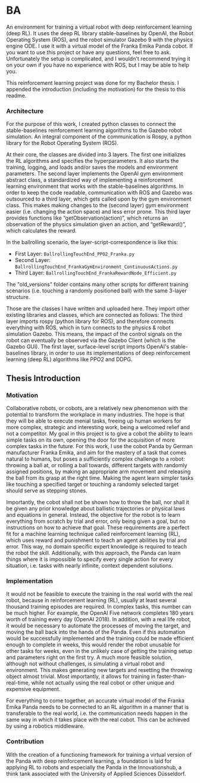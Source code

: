 # BA
An environment for training a virtual robot with deep reinforcement learning (deep RL). It uses the deep RL library stable-baselines by OpenAI, the Robot Operating System (ROS), and the robot simulator Gazebo 9 with the physics engine ODE. I use it with a virtual model of the Franka Emika Panda cobot. If you want to use this project or have any questions, feel free to ask. Unfortunately the setup is complicated, and I wouldn't recommend trying it on your own if you have no experience with ROS, but I may be able to help you.

This reinforcement learning project was done for my Bachelor thesis. I appended the introduction (including the motivation) for the thesis to this readme.

### Architecture
For the purpose of this work, I created python classes to connect the stable-baselines reinforcement learning algorithms to the Gazebo robot simulation. An integral component of the communication is Rospy, a python library for the Robot Operating System (ROS).

At their core, the classes are divided into 3 layers.
The first one initializes the RL algorithms and specifies the hyperparameters. It also starts the training, logging, and loads and/or saves the models and environment parameters.
The second layer implements the OpenAI gym environment abstract class, a standardized way of implementing a reinforcement learning envíronment that works with the stable-baselines algorithms.
In order to keep the code readable, communication with ROS and Gazebo was outsourced to a third layer, which gets called upon by the gym environment class. This makes making changes to the (second layer) gym environment easier (i.e. changing the action space) and less error prone.
This third layer provides functions like “getObservation(action)”, which returns an observation of the physics simulation given an action, and “getReward()”, which calculates the reward.

In the ballrolling scenario, the layer-script-correspondence is like this:
- First Layer: ```BallrollingTouchEnd_PPO2_Franka.py```  
- Second Layer: ```BallrollingTouchEnd_FrankaGymEnvironment_ContinuousActions.py```  
- Third Layer: ```BallrollingTouchEnd_FrankaRewardNode_Efficient.py```

The "old_versions" folder contains many other scripts for different training scenarios (i.e. touching a randomly positioned ball) with the same 3-layer structure.

Those are the classes I have written and uploaded here. They import other existing libraries and classes, which are connected as follows:
The third layer imports rospy (python library for ROS), and therefore connects everything with ROS, which in turn connects to the physics & robot simulation Gazebo. This means, the impact of the control signals on the robot can eventually be observed via the Gazebo Client (which is the Gazebo GUI).
The first layer, surface-level script imports OpenAI's stable-baselines library, in order to use its implementations of deep reinforcement learning (deep RL) algorithms like PPO2 and DDPG.

## Thesis Introduction
### Motivation
Collaborative robots, or cobots, are a relatively new phenomenon with the potential to transform the workplace in many industries. The hope is that they will be able to execute menial tasks, freeing up human workers for more complex, strategic and interesting work, being a welcomed relief and not a competitor. My goal in this project is to give a cobot the ability to learn simple tasks on its own, opening the door for the acquisition of more complex tasks in the future.
For this work, I use the cobot Panda by German manufacturer Franka Emika, and aim for the mastery of a task that comes natural to humans, but poses a sufficiently complex challenge to a robot: throwing a ball at, or rolling a ball towards, different targets with randomly assigned positions, by making an appropriate arm movement and releasing the ball from its grasp at the right time.
Making the agent learn simpler tasks like touching a specified target or touching a randomly selected target should serve as stepping stones.

Importantly, the cobot shall not be shown how to throw the ball, nor shall it be given any prior knowledge about ballistic trajectories or physical laws and equations in general.
Instead, the objective for the robot is to learn everything from scratch by trial and error, only being given a goal, but no instructions on how to achieve that goal. These requirements are a perfect fit for a machine learning technique called reinforcement learning (RL), which uses reward and punishment to teach an agent abilities by trial and error.
This way, no domain specific expert knowledge is required to teach the robot the skill. Additionally, with this approach, the Panda can learn things where it is impossible to specify every single action for every situation, i.e. tasks with nearly infinite, context dependent solutions.
### Implementation
It would not be feasible to execute the training in the real world with the real robot, because in reinforcement learning (RL), usually at least several thousand training episodes are required. In complex tasks, this number can be much higher. For example, the OpenAI Five network completes 180 years worth of training every day (OpenAI 2018).
In addition, with a real life robot, it would be necessary to automate the processes of moving the target, and moving the ball back into the hands of the Panda. Even if this automation would be successfully implemented and the training could be made efficient enough to complete in weeks, this would render the robot unusable for other tasks for weeks, even in the unlikely case of getting the training setup and parameters right on the first try.
A much more feasible solution, although not without challenges, is simulating a virtual robot and environment. This makes generating new targets and resetting the throwing object almost trivial. Most importantly, it allows for training in faster-than-real-time, while not actually using the real cobot or other unique and expensive equipment.

For everything to come together, an accurate virtual model of the Franka Emika Panda needs to be connected to an RL algorithm in a manner that is transferable to the real world, i.e. the communication needs happen in the same way in which it takes place with the real cobot. This can be achieved by using a robotics middleware.
### Contribution
With the creation of a functioning framework for training a virtual version of the Panda with deep reinforcement learning, a foundation is laid for applying RL to robots and especially the Panda in the Innovationshub, a think tank associated with the University of Applied Sciences Düsseldorf.
